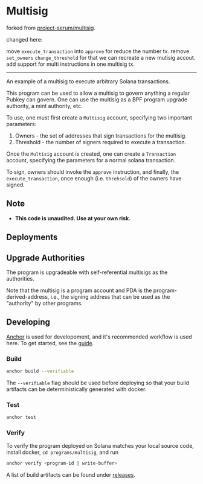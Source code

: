 # Multisig
forked from [project-serum/multisig](https://github.com/project-serum/multisig).

changed here:

move `execute_transaction` into `approve` for reduce the number tx.
remove `set_owners` `change_threshold` for that we can recreate a new mutisig accout.
add support for multi instructions in one multisig tx.

---

An example of a multisig to execute arbitrary Solana transactions.

This program can be used to allow a multisig to govern anything a regular
Pubkey can govern. One can use the multisig as a BPF program upgrade
authority, a mint authority, etc.

To use, one must first create a `Multisig` account, specifying two important
parameters:

1. Owners - the set of addresses that sign transactions for the multisig.
2. Threshold - the number of signers required to execute a transaction.

Once the `Multisig` account is created, one can create a `Transaction`
account, specifying the parameters for a normal solana transaction.

To sign, owners should invoke the `approve` instruction, and finally,
the `execute_transaction`, once enough (i.e. `threhsold`) of the owners have
signed.

## Note

* **This code is unaudited. Use at your own risk.**

## Deployments


## Upgrade Authorities

The program is upgradeable with self-referential multisigs as the authorities.

Note that the multisig is a program account and PDA is the program-derived-address,
i.e., the signing address that can be used as the "authority" by other programs.

## Developing

[Anchor](https://github.com/project-serum/anchor) is used for developoment, and it's
recommended workflow is used here. To get started, see the [guide](https://project-serum.github.io/anchor/getting-started/introduction.html).

### Build

```bash
anchor build --verifiable
```

The `--verifiable` flag should be used before deploying so that your build artifacts
can be deterministically generated with docker.

### Test

```bash
anchor test
```

### Verify

To verify the program deployed on Solana matches your local source code, install
docker, `cd programs/multisig`, and run

```bash
anchor verify <program-id | write-buffer>
```

A list of build artifacts can be found under [releases](https://github.com/project-serum/multisig/releases).
